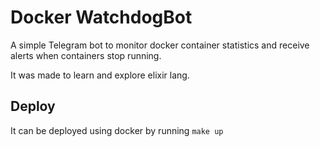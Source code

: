 # Docker WatchdogBot

A simple Telegram bot to monitor docker container statistics and receive alerts when containers stop running.

It was made to learn and explore elixir lang.

## Deploy
It can be deployed using docker by running `make up`
